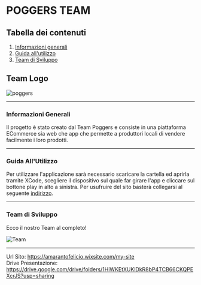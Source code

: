 # POGGERS TEAM
##  Tabella dei contenuti
1. [Informazioni generali](#Informazioni-Generali)
2. [Guida all'utilizzo](#Guida-Utilizzo)
3. [Team di Sviluppo](#Team-Sviluppo)


## Team Logo
![poggers](https://user-images.githubusercontent.com/83781117/134762588-2759603b-e126-4773-b1ed-c976d1f63e53.gif)
***
### Informazioni Generali
Il progetto è stato creato dal Team Poggers e consiste in una piattaforma ECommerce sia web che app che permette a produttori locali di vendere facilmente i loro prodotti.
***
### Guida  All'Utilizzo
Per utilizzare l'applicazione sarà necessario scaricare la cartella ed aprirla tramite XCode, scegliere il dispositivo sul quale far girare l'app e cliccare sul bottone play in alto a sinistra.
Per usufruire del sito basterà collegarsi al seguente [indirizzo](https://amarantofelicio.wixsite.com/my-site).
***
### Team di Sviluppo

Ecco il nostro Team al completo!

![Team](https://user-images.githubusercontent.com/83781117/134764542-420440f9-3a61-4686-b0e5-cc222cf26c33.jpg)
***
Url Sito: https://amarantofelicio.wixsite.com/my-site
<br>
Drive Presentazione: https://drive.google.com/drive/folders/1HiWKEtXUKlDkR8bP4TCB66CKQPEXcrJS?usp=sharing
